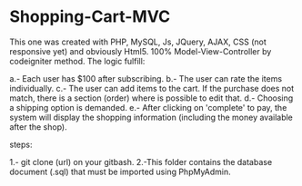 # Shopping-Cart-MVC
This one was created with PHP, MySQL, Js, JQuery, AJAX, CSS (not responsive yet) and obviously Html5. 100% Model-View-Controller by codeigniter
method. The logic fulfill:

a.- Each user has $100 after subscribing.
b.- The user can rate the items individually.
c.- The user can add items to the cart. If the purchase does not match, there is a section (order) where is possible to edit that. 
d.- Choosing a shipping option is demanded. 
e.- After clicking on 'complete' to pay, the system will display the shopping information (including the money available after the shop).

steps: 

1.- git clone (url) on your gitbash.
2.-This folder contains the database document (.sql) that must be imported using PhpMyAdmin.
